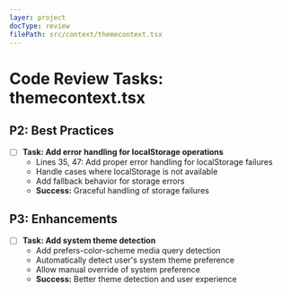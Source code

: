 ```yaml
---
layer: project
docType: review
filePath: src/context/themecontext.tsx
---
```


# Code Review Tasks: themecontext.tsx

## P2: Best Practices
- [ ] **Task: Add error handling for localStorage operations**
  - Lines 35, 47: Add proper error handling for localStorage failures
  - Handle cases where localStorage is not available
  - Add fallback behavior for storage errors
  - **Success:** Graceful handling of storage failures

## P3: Enhancements
- [ ] **Task: Add system theme detection**
  - Add prefers-color-scheme media query detection
  - Automatically detect user's system theme preference
  - Allow manual override of system preference
  - **Success:** Better theme detection and user experience 